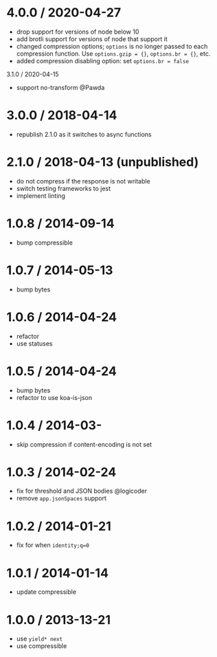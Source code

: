
4.0.0 / 2020-04-27
==================

 * drop support for versions of node below 10
 * add brotli support for versions of node that support it
 * changed compression options; `options` is no longer passed to each compression function. Use `options.gzip = {}`, `options.br = {}`, etc.
 * added compression disabling option: set `options.br = false`

3.1.0 / 2020-04-15

 * support no-transform @Pawda

3.0.0 / 2018-04-14
==================

 * republish 2.1.0 as it switches to async functions

2.1.0 / 2018-04-13 (unpublished)
==================

 * do not compress if the response is not writable
 * switch testing frameworks to jest
 * implement linting

1.0.8 / 2014-09-14
==================

 * bump compressible

1.0.7 / 2014-05-13
==================

 * bump bytes

1.0.6 / 2014-04-24
==================

 * refactor
 * use statuses

1.0.5 / 2014-04-24
==================

 * bump bytes
 * refactor to use koa-is-json

1.0.4 / 2014-03-
==================

 * skip compression if content-encoding is not set

1.0.3 / 2014-02-24
==================

 * fix for threshold and JSON bodies @logicoder
 * remove `app.jsonSpaces` support

1.0.2 / 2014-01-21
==================

 * fix for when `identity;q=0`

1.0.1 / 2014-01-14
==================

 * update compressible

1.0.0 / 2013-13-21
==================

 * use `yield* next`
 * use compressible
